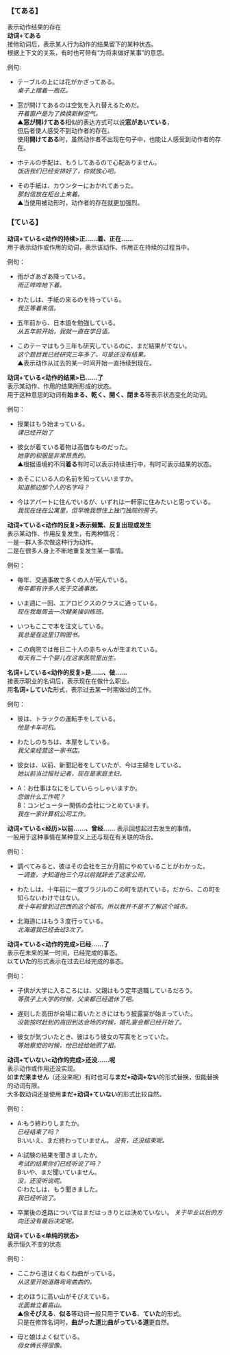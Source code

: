 ### 【てある】
表示动作结果的存在  
**动词+てある**  
接他动词后，表示某人行为动作的结果留下的某种状态。  
根据上下文的关系，有时也可带有“为将来做好某事”的意思。

例句:
+ テーブルの上には花がかざってある。  
*桌子上摆着一瓶花。*  

+ 窓が開けてあるのは空気を入れ替えるためだ。  
*开着窗户是为了换换新鲜空气。*  
▲**窓が開けてある**相似的表达方式可以说**窓があいている**，  
但后者使人感受不到动作者的存在。  
使用**開けてある**时，虽然动作者不出现在句子中，也能让人感受到动作者的存在。  

+ ホテルの手配は、もうしてあるので心配ありません。  
*饭店我们已经安排好了，你就放心吧。*  

+ その手紙は、カウンターにおかれてあった。  
*那封信放在柜台上来着。*  
▲当使用被动形时，动作者的存在就更加强烈。  

### 【ている】　　
**动词+ている<动作的持续>正……着、正在……**  
用于表示动作或作用的动词，表示该动作、作用正在持续的过程当中。  

例句：  
+ 雨がざあざあ降っている。  
*雨正哗哗地下着。*  

+ わたしは、手紙の来るのを待っている。  
*我正等着来信。*　　

+ 五年前から、日本語を勉強している。  
*从五年前开始，我就一直在学日语。*

+ このテーマはもう三年も研究しているのに、まだ結果がでない。  
*这个题目我已经研究三年多了，可是还没有结果。*  
▲表示动作从过去的某一时间开始一直持续到现在。  

**动词+ている<动作的结果>已……了**  
表示某动作、作用的结果所形成的状态。  
用于这种意思的动词有**始まる、乾く、開く、閉まる**等表示状态变化的动词。  

例句：
+ 授業はもう始まっている。  
*课已经开始了*  

+ 彼女が着ている着物は高価なものだった。  
*她穿的和服是非常昂贵的。*  
▲根据语境的不同**着る**有时可以表示持续进行中，有时可表示结果的状态。

+ あそこにいる人の名前を知っていいますか。  
*知道那边那个人的名字吗？*   

+ 今はアパートに住んでいるが、いずれは一軒家に住みたいと思っている。  
*我现在住在公寓里，但早晚我想住上独门独院的房子。*

**动词+ている<动作的反复>表示频繁、反复出现或发生**   
表示某动作、作用反复发生，有两种情况：  
一是一群人多次做这种行为动作。  
二是在很多人身上不断地重复发生某一事情。  

例句：  
+ 毎年、交通事故で多くの人が死んでいる。  
*每年都有许多人死于交通事故。*  

+ いま週に一回、エアロビクスのクラスに通っている。  
*现在我每周去一次健美操训练班。* 

+ いつもここで本を注文している。  
*我总是在这里订购图书。*  

+ この病院では毎日二十人の赤ちゃんが生まれている。  
*每天有二十个婴儿在这家医院里出生。*  

**名词+している<动作的反复>是……、做……**   
接表示职业的名词后，表示现在在做什么职业。  
用**名词+していた**形式，表示过去某一时期做过的工作。  

例句：  
+ 彼は、トラックの運転手をしている。  
*他是卡车司机。*  

+ わたしのちちは、本屋をしている。  
*我父亲经营这一家书店。*  

+ 彼女は、以前、新聞記者をしていたが、今は主婦をしている。  
*她以前当过报社记者，现在是家庭主妇。*  

+ A：お仕事はなにをしていらっしゃいますか。  
*您做什么工作呢？*  
B：コンピューター関係の会社につとめています。  
*我在一家计算机公司工作。*  

**动词+ている<经历>以前……、曾经……** 
表示回想起过去发生的事情。  
一般用于这种事情在某种意义上还与现在有关联的场合。  

例句：  
+ 調べてみると、彼はその会社を三か月前にやめていることがわかった。  
*一调查，才知道他三个月以前就辞去了这家公司。*  

+ わたしは、十年前に一度ブラジルのこの町を訪れている。だから、この町を知らないわけではない。  
*我十年前曾到过巴西的这个城市。所以我并不是不了解这个城市。*  

+ 北海道にはもう３度行っている。  
*北海道我已经去过3次了。*  

**动词+ている<动作的完成>已经……了**   
表示在未来的某一时间，已经完成的事态。  
以**ていた**的形式表示在过去已经完成的事态。  

例句：  

+ 子供が大学に入るころには、父親はもう定年退職しているだろう。  
*等孩子上大学的时候，父亲都已经退休了吧。*  

+ 遅刻した高田が会場に着いたときにはもう披露宴が始まっていた。  
*没能按时赶到的高田到达会场的时候，婚礼宴会都已经开始了。*  

+ 彼女が気づいたとき、彼はもう彼女の写真をとっていた。  
*等她察觉的时候，他已经给她照了相。*  

**动词+ていない<动作的完成>还没……呢**   
表示动作或作用还没实现。  
如**まだ来ません**（还没来呢）有时也可与**まだ+动词+ない**的形式替换，但能替换的动词有限。  
大多数动词还是使用**まだ+动词+ていない**的形式比较自然。

例句：  
+ A:もう終わりしまたか。  
*已经结束了吗？*  
B:いいえ、まだ終わっていません。
*没有，还没结束呢。*  

+ A:試験の結果を聞きましたか。  
*考试的结果你们已经听说了吗？*  
B:いや、まだ聞いていません。  
*没，还没听说呢。*  
C:わたしは、もう聞きました。  
*我已经听说了。*  

+ 卒業後の進路についてはまだはっきりとは決めていない。
*关于毕业以后的方向还没有最后决定呢。*　　

**动词+ている<单纯的状态>**   
表示恒久不变的状态  

例句：  
+ ここから道はくねくね曲がっている。  
*从这里开始道路弯弯曲曲的。*  

+ 北のほうに高い山がそびえている。  
*北面耸立着高山。*  
▲像**そびえる**、**似る**等动词一般只用于**ている**、**ていた**的形式。  
只是在修饰名词时，**曲がった道**比**曲がっている道**更自然。  

+ 母と娘はよく似ている。  
*母女俩长得很像。*  

